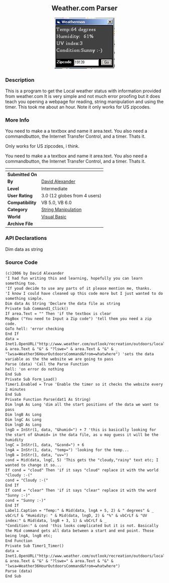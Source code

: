 ﻿<div align="center">

## Weather\.com Parser

<img src="PIC2006108115334690.jpg">
</div>

### Description

This is a program to get the Local weather status with information provided from weather.com It is very simple and not much error proofing but it does teach you opening a webpage for reading, string manipulation and using the timer. This took me about an hour. Note it only works for US zipcodes.
 
### More Info
 
You need to make a a textbox and name it area.text. You also need a commandbutton, the Internet Transfer Control, and a timer. Thats it.

Only works for US zipcodes, i think.

You need to make a a textbox and name it area.text. You also need a commandbutton, the Internet Transfer Control, and a timer. Thats it.


<span>             |<span>
---                |---
**Submitted On**   |
**By**             |[David Alexander](https://github.com/Planet-Source-Code/PSCIndex/blob/master/ByAuthor/david-alexander.md)
**Level**          |Intermediate
**User Rating**    |3.0 (12 globes from 4 users)
**Compatibility**  |VB 5\.0, VB 6\.0
**Category**       |[String Manipulation](https://github.com/Planet-Source-Code/PSCIndex/blob/master/ByCategory/string-manipulation__1-5.md)
**World**          |[Visual Basic](https://github.com/Planet-Source-Code/PSCIndex/blob/master/ByWorld/visual-basic.md)
**Archive File**   |[](https://github.com/Planet-Source-Code/david-alexander-weather-com-parser__1-66726/archive/master.zip)

### API Declarations

Dim data as string


### Source Code

```
(c)2006 by David Alexander
'I had fun writing this and learning, hopefully you can learn something too.
'If youd decide to use any parts of it please mention me, thanks.
'I know I could have cleaned up this code more but I just wanted to do something simple.
Dim data As String 'Declare the data file as string
Private Sub Command1_Click()
If area.Text = "" Then 'if the textbox is clear
MsgBox ("You need to Input a Zip code") 'tell them you need a zip code.
GoTo hell: 'error checking
End If
data = Inet1.OpenURL("http://www.weather.com/outlook/recreation/outdoors/local/" & area.Text & "&" & "?lswe=" & area.Text & "&" & _
"lwsa=Weather36HourOutdoorsCommand&from=whatwhere") 'sets the data variable as the the website we are going to pass
Parse (data) 'Call the Parse Function
hell: 'on error do nothing
End Sub
Private Sub Form_Load()
Timer1.Enabled = True 'Enable the timer so it checks the website every 2 minutes
End Sub
Private Function Parse(dat1 As String)
Dim lngA As Long 'dim all the start positions of the data we want to pass
Dim lngB As Long
Dim lngC As Long
Dim lngD As Long
lngD = InStr(1, data, "&humid=") + 7 'this is basically looking for the start of &humid= in the data file, as u may guess it will be the humidity
lngC = InStr(1, data, "&cond=") + 6
lngA = InStr(1, data, "temp=") 'looking for the temp...
lngB = InStr(1, data, "uv=")
cond = Mid(data, lngC, 5) 'This gets the "cloudy,"rainy" text etc; I wanted to change it so...
If cond = "cloud" Then 'if it says "cloud" replace it with the world "Cloudy :-("
cond = "Cloudy :-("
End If
If cond = "clear" Then 'if it says "clear" replace it with the word "Sunny :-)"
cond = "Sunny :-)"
End If
Label1.Caption = "Temp:" & Mid(data, lngA + 5, 2) & " degrees" & _
vbCrLf & "Humidity: " & Mid(data, lngD, 2) & "%" & vbCrLf & "UV index:" & Mid(data, lngB + 3, 1) & vbCrLf & _
"Condition:" & cond 'this looks complicated but it is not. Basically the Mid command gets all data between a start and end point. Those being lngA, lngB etc;
End Function
Private Sub Timer1_Timer()
data = Inet1.OpenURL("http://www.weather.com/outlook/recreation/outdoors/local/" & area.Text & "&" & "?lswe=" & area.Text & "&" & "lwsa=Weather36HourOutdoorsCommand&from=whatwhere")
Parse (data)
End Sub
```

